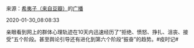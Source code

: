 来源：[希夷子（来自豆瓣）](https://www.douban.com/people/lizn007/)的[广播](https://www.douban.com/people/lizn007/status/2780479190/)


2020-01-30_08:08:33


亲眼看到网上的群体心理轨迹在10天内迅速经历了“拒绝、愤怒、挣扎、沮丧、接受”五个阶段。甚至舆论引导还有进化到第六个阶段“振奋”的趋势。&#35;疫时记&#35;
